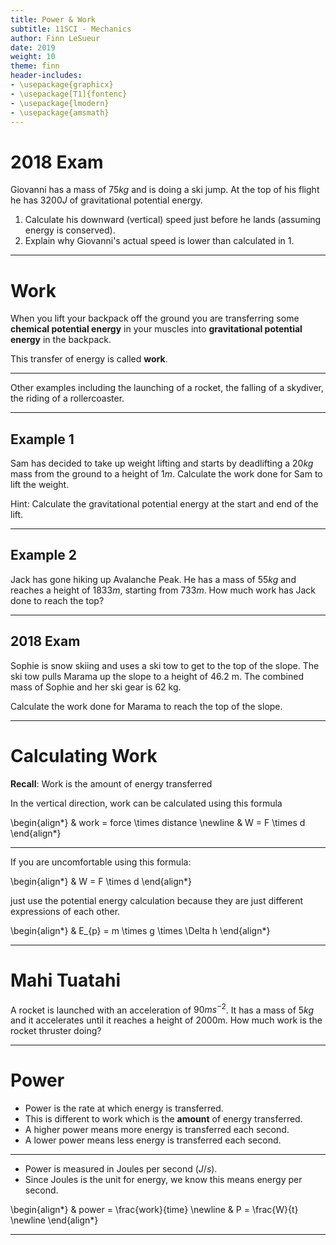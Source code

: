 ```yaml
---
title: Power & Work
subtitle: 11SCI - Mechanics
author: Finn LeSueur
date: 2019
weight: 10
theme: finn
header-includes:
- \usepackage{graphicx}
- \usepackage[T1]{fontenc}
- \usepackage{lmodern}
- \usepackage{amsmath}
---
```


# 2018 Exam

Giovanni has a mass of $75kg$ and is doing a ski jump. At the top of his flight he has $3200J$ of gravitational potential energy.

1. Calculate his downward (vertical) speed just before he lands (assuming energy is conserved).
2. Explain why Giovanni's actual speed is lower than calculated in 1.

---

# Work

When you lift your backpack off the ground you are transferring some __chemical potential energy__ in your muscles into __gravitational potential energy__ in the backpack.

This transfer of energy is called __work__.

---

Other examples including the launching of a rocket, the falling of a skydiver, the riding of a rollercoaster.

---

## Example 1

Sam has decided to take up weight lifting and starts by deadlifting a $20kg$ mass from the ground to a height of $1m$. Calculate the work done for Sam to lift the weight.

Hint: Calculate the gravitational potential energy at the start and end of the lift.

---

## Example 2

Jack has gone hiking up Avalanche Peak. He has a mass of $55kg$ and reaches a height of $1833m$, starting from $733m$. How much work has Jack done to reach the top?

---

## 2018 Exam

Sophie is snow skiing and uses a ski tow to get to the top of the slope.
The ski tow pulls Marama up the slope to a height of 46.2 m.
The combined mass of Sophie and her ski gear is 62 kg.

Calculate the work done for Marama to reach the top of the slope.

---

# Calculating Work

__Recall__: Work is the amount of energy transferred

In the vertical direction, work can be calculated using this formula

\begin{align*}
    & work = force \times distance \newline
    & W = F \times d
\end{align*}

---

If you are uncomfortable using this formula:

\begin{align*}
    & W = F \times d
\end{align*}

just use the potential energy calculation because they are just different expressions of each other.

\begin{align*}
    & E_{p} = m \times g \times \Delta h
\end{align*}

---

# Mahi Tuatahi

A rocket is launched with an acceleration of $90ms^{-2}$. It has a mass of $5kg$ and it accelerates until it reaches a height of 2000m. How much work is the rocket thruster doing?

---

# Power

- Power is the rate at which energy is transferred.
- This is different to work which is the __amount__ of energy transferred.
- A higher power means more energy is transferred each second.
- A lower power means less energy is transferred each second.

---

- Power is measured in Joules per second ($J/s$).
- Since Joules is the unit for energy, we know this means energy per second.

\begin{align*}
    & power = \frac{work}{time} \newline
    & P = \frac{W}{t} \newline
\end{align*}

---
